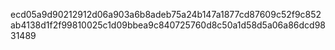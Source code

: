 ecd05a9d90212912d06a903a6b8adeb75a24b147a1877cd87609c52f9c852ab4138d1f2f99810025c1d09bbea9c840725760d8c50a1d58d5a06a86dcd9831489
